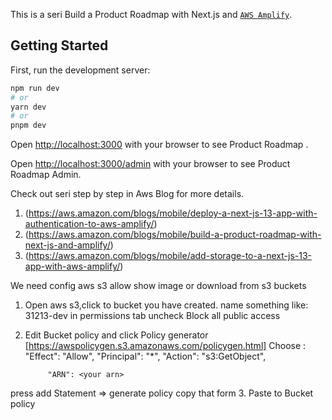 This is a seri  Build a Product Roadmap with Next.js and [`AWS Amplify`]([https://github.com/vercel/next.js/tree/canary/packages/create-next-app](https://aws.amazon.com/blogs/mobile/build-a-product-roadmap-with-next-js-and-amplify/)).

## Getting Started

First, run the development server:

```bash
npm run dev
# or
yarn dev
# or
pnpm dev
```

Open [http://localhost:3000](http://localhost:3000) with your browser to see Product Roadmap .

Open [http://localhost:3000/admin](http://localhost:3000/admin) with your browser to see Product Roadmap Admin.


Check out seri step by step in Aws Blog for more details.
1. (https://aws.amazon.com/blogs/mobile/deploy-a-next-js-13-app-with-authentication-to-aws-amplify/)
2. (https://aws.amazon.com/blogs/mobile/build-a-product-roadmap-with-next-js-and-amplify/)
3. (https://aws.amazon.com/blogs/mobile/add-storage-to-a-next-js-13-app-with-aws-amplify/)


We need config aws s3 allow show image or download from s3 buckets
1. Open aws s3,click to bucket you have created. name something like:  <your-pj>31213-dev
in permissions tab uncheck Block all public access
2. Edit Bucket policy and click Policy generator [https://awspolicygen.s3.amazonaws.com/policygen.html]
Choose : "Effect": "Allow",
            "Principal": "*",
            "Action": "s3:GetObject",
            
            "ARN": <your arn>
            
press add Statement => generate policy 
copy that form
3. Paste to Bucket policy


